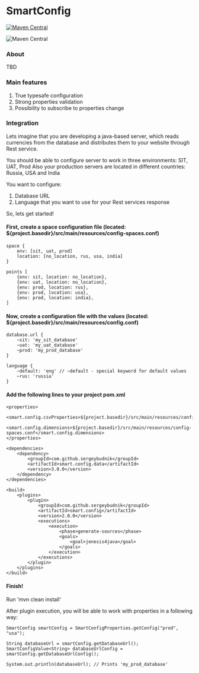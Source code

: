 # SmartConfig

[![Maven Central](https://maven-badges.herokuapp.com/maven-central/com.github.sergeybudnik/smart.config/badge.svg)](https://maven-badges.herokuapp.com/maven-central/com.github.sergeybudnik/smart.config/badge.png)

![Maven Central](https://api.travis-ci.org/SergeyBudnik/SmartConfig.svg?branch=master)

### About

TBD

### Main features ###

1. True typesafe configuration
2. Strong properties validation
3. Possibility to subscribe to properties change

### Integration

Lets imagine that you are developing a java-based server, which reads currencies from the database and distributes them to your website through Rest service.

You should be able to configure server to work in three environments: SIT, UAT, Prod
Also your production servers are located in different countries: Russia, USA and India

You want to configure:
1. Database URL
2. Language that you want to use for your Rest services response

So, lets get started!

#### First, create a space configuration file (located: ${project.basedir}/src/main/resources/config-spaces.conf)

```
space {
    env: [sit, uat, prod]
    location: [no_location, rus, usa, india]
}

points [
    {env: sit, location: no_location},
    {env: uat, location: no_location},
    {env: prod, location: rus},
    {env: prod, location: usa},
    {env: prod, location: india},
]
```

#### Now, create a configuration file with the values (located: ${project.basedir}/src/main/resources/config.conf)

```
database.url {
    ~sit: 'my_sit_database'
    ~uat: 'my_uat_database'
    ~prod: 'my_prod_database'
}

language {
    ~default: 'eng' // ~default - special keyword for default values
    ~rus: 'russia'
}
```

#### Add the following lines to your project pom.xml

```
<properties>
    <smart.config.csvProperties>${project.basedir}/src/main/resources/config.conf</smart.config.csvProperties>
    <smart.config.dimensions>${project.basedir}/src/main/resources/config-spaces.conf</smart.config.dimensions>
</properties>

<dependencies>
    <dependency>
        <groupId>com.github.sergeybudnik</groupId>
        <artifactId>smart.config.data</artifactId>
        <version>3.0.0</version>
    </dependency>
</dependencies>

<build>
    <plugins>
        <plugin>
            <groupId>com.github.sergeybudnik</groupId>
            <artifactId>smart.config</artifactId>
            <version>2.0.0</version>
            <executions>
                <execution>
                    <phase>generate-sources</phase>
                    <goals>
                        <goal>jenesis4java</goal>
                    </goals>
                </execution>
            </executions>
        </plugin>
    </plugins>
</build>
```

#### Finish!

Run 'mvn clean install'

After plugin execution, you will be able to work with properties in a following way:

```
SmartConfig smartConfig = SmartConfigProperties.getConfig("prod", "usa");

String databaseUrl = smartConfig.getDatabaseUrl();
SmartConfigValue<String> databaseUrlConfig = smartConfig.getDatabaseUrlConfig();

System.out.println(databaseUrl); // Prints 'my_prod_database'
```
